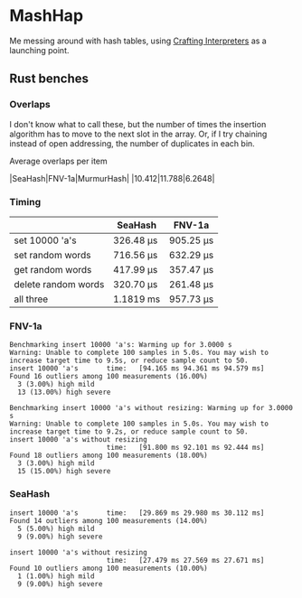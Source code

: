 # MashHap

Me messing around with hash tables, using [Crafting
Interpreters](https://craftinginterpreters.com/hash-tables.html) as a launching
point.

## Rust benches

### Overlaps
I don't know what to call these, but the number of times the insertion
algorithm has to move to the next slot in the array. Or, if I try chaining
instead of open addressing, the number of duplicates in each bin.

Average overlaps per item

|SeaHash|FNV-1a|MurmurHash|
|10.412|11.788|6.2648|

### Timing

| | SeaHash | FNV-1a |
|-|---------|--------|
|set 10000 'a's| 326.48 µs |905.25 µs|
|set random words|716.56 µs|632.29 µs|
|get random words|417.99 µs|357.47 µs|
|delete random words|320.70 µs|261.48 µs|
|all three|1.1819 ms|957.73 µs|


### FNV-1a
```
Benchmarking insert 10000 'a's: Warming up for 3.0000 s
Warning: Unable to complete 100 samples in 5.0s. You may wish to increase target time to 9.5s, or reduce sample count to 50.
insert 10000 'a's       time:   [94.165 ms 94.361 ms 94.579 ms]
Found 16 outliers among 100 measurements (16.00%)
  3 (3.00%) high mild
  13 (13.00%) high severe

Benchmarking insert 10000 'a's without resizing: Warming up for 3.0000 s
Warning: Unable to complete 100 samples in 5.0s. You may wish to increase target time to 9.2s, or reduce sample count to 50.
insert 10000 'a's without resizing
                        time:   [91.800 ms 92.101 ms 92.444 ms]
Found 18 outliers among 100 measurements (18.00%)
  3 (3.00%) high mild
  15 (15.00%) high severe
```

### SeaHash
```
insert 10000 'a's       time:   [29.869 ms 29.980 ms 30.112 ms]
Found 14 outliers among 100 measurements (14.00%)
  5 (5.00%) high mild
  9 (9.00%) high severe

insert 10000 'a's without resizing
                        time:   [27.479 ms 27.569 ms 27.671 ms]
Found 10 outliers among 100 measurements (10.00%)
  1 (1.00%) high mild
  9 (9.00%) high severe
```
